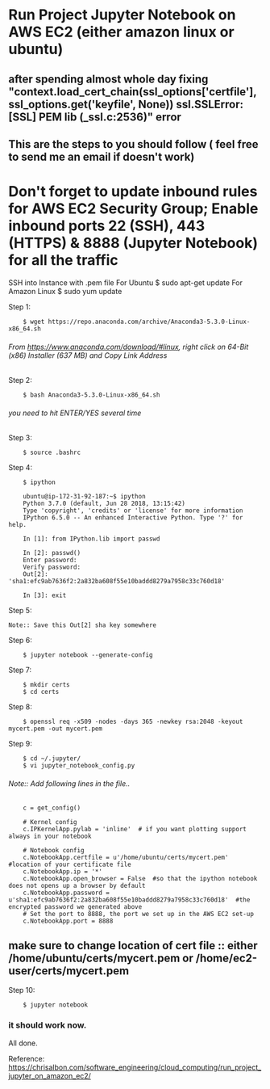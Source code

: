 # Run Project Jupyter Notebook on AWS EC2 (either amazon linux or ubuntu)

## after spending almost whole day fixing "context.load_cert_chain(ssl_options['certfile'], ssl_options.get('keyfile', None)) ssl.SSLError: [SSL] PEM lib (_ssl.c:2536)" error
## This are the steps to you should follow ( feel free to send me an email if doesn't work)


# Don't forget to update inbound rules for AWS EC2 Security Group; Enable inbound ports 22 (SSH), 443 (HTTPS) & 8888 (Jupyter Notebook) for all the traffic

SSH into Instance with .pem file 
For Ubuntu
    $ sudo apt-get update
For Amazon Linux
    $ sudo yum update
   
Step 1:

        $ wget https://repo.anaconda.com/archive/Anaconda3-5.3.0-Linux-x86_64.sh

###### From https://www.anaconda.com/download/#linux, right click on 64-Bit (x86) Installer (637 MB) and Copy Link Address

Step 2:

        $ bash Anaconda3-5.3.0-Linux-x86_64.sh

###### you need to hit ENTER/YES several time

Step 3:

        $ source .bashrc
    
Step 4:

        $ ipython
    
        ubuntu@ip-172-31-92-187:~$ ipython
        Python 3.7.0 (default, Jun 28 2018, 13:15:42) 
        Type 'copyright', 'credits' or 'license' for more information
        IPython 6.5.0 -- An enhanced Interactive Python. Type '?' for help.
        
        In [1]: from IPython.lib import passwd
        
        In [2]: passwd()
        Enter password: 
        Verify password: 
        Out[2]: 'sha1:efc9ab7636f2:2a832ba608f55e10baddd8279a7958c33c760d18'
        
        In [3]: exit
        
Step 5: 

    Note:: Save this Out[2] sha key somewhere 

Step 6: 

        $ jupyter notebook --generate-config

Step 7:

        $ mkdir certs
        $ cd certs

Step 8:

        $ openssl req -x509 -nodes -days 365 -newkey rsa:2048 -keyout mycert.pem -out mycert.pem

Step 9:

        $ cd ~/.jupyter/
        $ vi jupyter_notebook_config.py 
    

###### Note:: Add following lines in the file..  

        c = get_config()
        
        # Kernel config
        c.IPKernelApp.pylab = 'inline'  # if you want plotting support always in your notebook
        
        # Notebook config
        c.NotebookApp.certfile = u'/home/ubuntu/certs/mycert.pem' #location of your certificate file
        c.NotebookApp.ip = '*'
        c.NotebookApp.open_browser = False  #so that the ipython notebook does not opens up a browser by default
        c.NotebookApp.password = u'sha1:efc9ab7636f2:2a832ba608f55e10baddd8279a7958c33c760d18'  #the encrypted password we generated above
        # Set the port to 8888, the port we set up in the AWS EC2 set-up
        c.NotebookApp.port = 8888

## make sure to change location of cert file :: either /home/ubuntu/certs/mycert.pem or /home/ec2-user/certs/mycert.pem

Step 10: 
    
        $ jupyter notebook

### it should work now. 

All done. 


Reference: 
https://chrisalbon.com/software_engineering/cloud_computing/run_project_jupyter_on_amazon_ec2/

